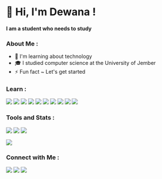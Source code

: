 # 👋 Hi, I'm Dewana !
#### I am a student who needs to study

### About Me :
- 🌱 I'm learning about technology
- 🎓 I studied computer science at the University of Jember
- ⚡ Fun fact ~ Let's get started

### Learn :
<p>
    <img src="https://img.shields.io/badge/-Golang-fff?&logo=go">
    <img src="https://img.shields.io/badge/-PHP-fff?&logo=PHP">
    <img src="https://img.shields.io/badge/-Python-fff?&logo=python">
    <img src="https://img.shields.io/badge/-HTML5-fff?&logo=HTML5">
    <img src="https://img.shields.io/badge/-JavaScript-fff?&logo=JavaScript">
    <img src="https://img.shields.io/badge/-CSS3-fff?&logo=CSS3&logoColor=264de4">
    <img src="https://img.shields.io/badge/-PostgreSQL-fff?&logo=postgresql">
    <img src="https://img.shields.io/badge/-MySQL-fff?&logo=mysql">
    <img src="https://img.shields.io/badge/-GitHub-fff?&logo=github&logoColor=000000">
    <img src="https://img.shields.io/badge/-TCP/IP-fff?&logo=Cisco">
</p>

### Tools and Stats :
<p>
    <img src="https://img.shields.io/badge/OS-Windows-00a4ef?&logo=Windows">
    <img src="https://img.shields.io/badge/Text%20Editor-Visual%20Studio%20Code-blue?&logo=visual%20studio%20code&logoColor=blue">
    <img src="https://gpvc.arturio.dev/dewanakl">
</p>
<p>
    <img src="https://github-readme-stats.vercel.app/api?username=dewanakl">
</p>

### Connect with Me :
<p>
    <a href="https://dikit.my.id/fb-aku" target='_blank'><img src="https://img.shields.io/badge/dewana.kael-Facebook-3b5998?&logo=facebook&logoColor=white"></a>
    <a href="https://dikit.my.id/ig-aku" target='_blank'><img src="https://img.shields.io/badge/@dewana__kl-Instagram-e1306c?&logo=instagram&logoColor=white"></a>
    <a href="https://dikit.my.id/linkedin-aku" target='_blank'><img src="https://img.shields.io/badge/dewana-Linkedin-4287f5?&logo=linkedin&logoColor=white"></a>
</p>

